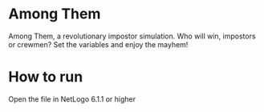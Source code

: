 # Among Them
Among Them, a revolutionary impostor simulation. Who will win, impostors or crewmen? Set the variables and enjoy the mayhem!

# How to run
Open the file in NetLogo 6.1.1  or higher

